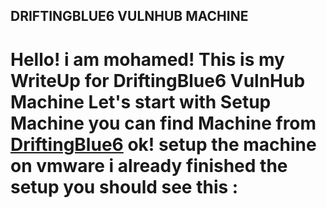 ## DRIFTINGBLUE6 VULNHUB MACHINE

# Hello!  i am mohamed! This is my WriteUp for DriftingBlue6 VulnHub Machine Let's start with Setup Machine you can find Machine from [DriftingBlue6](https://www.vulnhub.com/entry/driftingblues-6672)   ok! setup the machine on vmware  i already finished the setup you should see this : 

